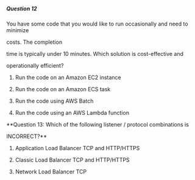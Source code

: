 ##### Question 12


You have some code that you would like to run occasionally and need to minimize

costs. The completion


time is typically under 10 minutes. Which solution is cost-effective and

operationally efficient?


1. Run the code on an Amazon EC2 instance

2. Run the code on an Amazon ECS task

3. Run the code using AWS Batch

4. Run the code using an AWS Lambda function


**Question 13: Which of the following listener / protocol combinations is

INCORRECT?**


1. Application Load Balancer TCP and HTTP/HTTPS

2. Classic Load Balancer TCP and HTTP/HTTPS

3. Network Load Balancer TCP

